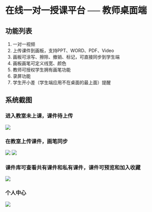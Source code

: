 # 在线一对一授课平台 ── 教师桌面端
## 功能列表
1. 一对一视频
2. 上传课件到画板，支持PPT、WORD、PDF、Video
3. 画板可涂写、擦除、撤销、标记，可直接同步到学生端
4. 画板画笔可定义线宽、颜色
5. 教师可授权学生拥有画笔功能
6. 录屏功能
7. 学生开小差（学生端应用不在桌面的最上面）提醒

## 系统截图
### 进入教室未上课，课件待上传
![](https://cdn.jsdelivr.net/gh/kimentanm/image-store/img/202109090042738.png)

### 在教室上传课件，画笔同步
![](https://cdn.jsdelivr.net/gh/kimentanm/image-store/img/202109090049288.png)
![](https://cdn.jsdelivr.net/gh/kimentanm/image-store/img/202109090053321.png)

### 课件库可查看共有课件和私有课件，课件可预览和加入收藏
![](https://cdn.jsdelivr.net/gh/kimentanm/image-store/img/202109090058004.png)

### 个人中心
![](https://cdn.jsdelivr.net/gh/kimentanm/image-store/img/202109090059243.png)
